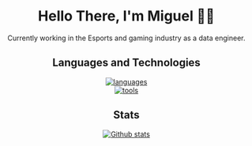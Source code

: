 <h1 align="center">Hello There, I'm Miguel ✋🏽</h1> 

<p align="center">
Currently working in the Esports and gaming industry as a data engineer.

</p>

<h2 align="center">Languages and Technologies</h2>
<p align="center">
  <a href="#">
    <img src="https://skillicons.dev/icons?i=py,javascript,typescript,postgres,git,github,githubactions" alt="languages" /> </br>
    <img src="https://skillicons.dev/icons?i=mongodb,jest,docker,vscode,kubernetes,aws,figma" alt="tools" />
    
  </a>
</p>

<h2 align="center">Stats</h2>
<p align="center"><a href="#">
    <img src="https://github-readme-stats.vercel.app/api?username=guel-codes&theme=aura_dark&show_icons=true&hide_rank=true&custom_title=Stats&count_private=true&hide_border=true&hide=issues,contribs,prs&line_height=24&bg_color=0d1117" alt="Github stats" />
<!--     <img src="https://github-readme-stats.vercel.app/api/top-langs/?username=guel-codes&layout=compact&theme=aura_dark&count_private=true&hide_border=true&bg_color=0d1117" alt="Top Langs"> -->
</a></p>


